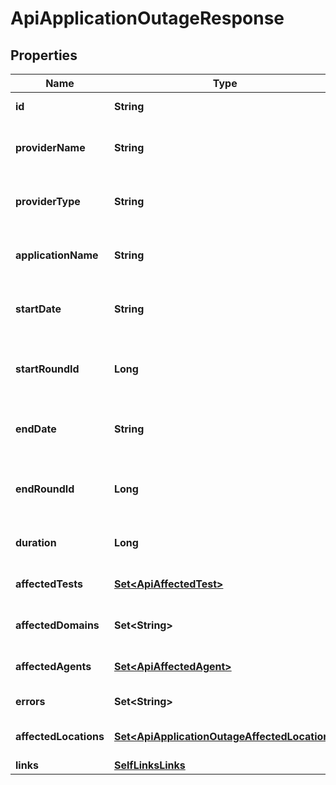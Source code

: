 

# ApiApplicationOutageResponse


## Properties

| Name | Type | Description | Notes |
|------------ | ------------- | ------------- | -------------|
|**id** | **String** | The ID of the outage. |  [optional] |
|**providerName** | **String** | The name of the affected provider. |  [optional] |
|**providerType** | **String** | The type of the affected provider. |  [optional] |
|**applicationName** | **String** | The name of the affected application. |  [optional] |
|**startDate** | **String** | Date and time when the outage started. |  [optional] |
|**startRoundId** | **Long** | Epoch time (seconds) when the outage started. |  [optional] |
|**endDate** | **String** | Date and time when the outage ended. |  [optional] |
|**endRoundId** | **Long** | Epoch time (seconds) when the outage ended. |  [optional] |
|**duration** | **Long** | Duration of the outage in seconds. |  [optional] |
|**affectedTests** | [**Set&lt;ApiAffectedTest&gt;**](ApiAffectedTest.md) | List of affected tests. |  [optional] |
|**affectedDomains** | **Set&lt;String&gt;** | List of affected domains. |  [optional] |
|**affectedAgents** | [**Set&lt;ApiAffectedAgent&gt;**](ApiAffectedAgent.md) | List of affected agents. |  [optional] |
|**errors** | **Set&lt;String&gt;** | List of errors. |  [optional] |
|**affectedLocations** | [**Set&lt;ApiApplicationOutageAffectedLocation&gt;**](ApiApplicationOutageAffectedLocation.md) | List of affected locations. |  [optional] |
|**links** | [**SelfLinksLinks**](SelfLinksLinks.md) |  |  [optional] |



